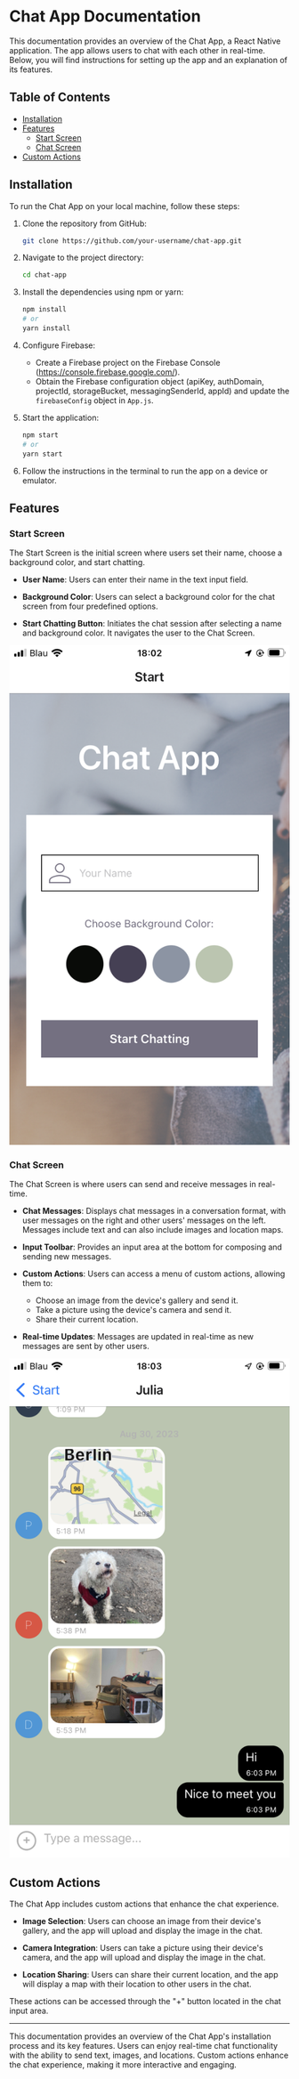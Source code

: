 # Chat App Documentation

This documentation provides an overview of the Chat App, a React Native application. The app allows users to chat with each other in real-time. Below, you will find instructions for setting up the app and an explanation of its features.

## Table of Contents

- [Installation](#installation)
- [Features](#features)
  - [Start Screen](#start-screen)
  - [Chat Screen](#chat-screen)
- [Custom Actions](#custom-actions)

## Installation

To run the Chat App on your local machine, follow these steps:

1. Clone the repository from GitHub:

   ```bash
   git clone https://github.com/your-username/chat-app.git
   ```

2. Navigate to the project directory:

   ```bash
   cd chat-app
   ```

3. Install the dependencies using npm or yarn:

   ```bash
   npm install
   # or
   yarn install
   ```

4. Configure Firebase:

   - Create a Firebase project on the Firebase Console (https://console.firebase.google.com/).
   - Obtain the Firebase configuration object (apiKey, authDomain, projectId, storageBucket, messagingSenderId, appId) and update the `firebaseConfig` object in `App.js`.

5. Start the application:

   ```bash
   npm start
   # or
   yarn start
   ```

6. Follow the instructions in the terminal to run the app on a device or emulator.

## Features

### Start Screen

The Start Screen is the initial screen where users set their name, choose a background color, and start chatting.

- **User Name**: Users can enter their name in the text input field.

- **Background Color**: Users can select a background color for the chat screen from four predefined options.

- **Start Chatting Button**: Initiates the chat session after selecting a name and background color. It navigates the user to the Chat Screen.

![Start Screen](images/start.png)

### Chat Screen

The Chat Screen is where users can send and receive messages in real-time.

- **Chat Messages**: Displays chat messages in a conversation format, with user messages on the right and other users' messages on the left. Messages include text and can also include images and location maps.

- **Input Toolbar**: Provides an input area at the bottom for composing and sending new messages.

- **Custom Actions**: Users can access a menu of custom actions, allowing them to:

  - Choose an image from the device's gallery and send it.
  - Take a picture using the device's camera and send it.
  - Share their current location.

- **Real-time Updates**: Messages are updated in real-time as new messages are sent by other users.

![Chat Screen](images/chat.png)

## Custom Actions

The Chat App includes custom actions that enhance the chat experience.

- **Image Selection**: Users can choose an image from their device's gallery, and the app will upload and display the image in the chat.

- **Camera Integration**: Users can take a picture using their device's camera, and the app will upload and display the image in the chat.

- **Location Sharing**: Users can share their current location, and the app will display a map with their location to other users in the chat.

These actions can be accessed through the "+" button located in the chat input area.

---

This documentation provides an overview of the Chat App's installation process and its key features. Users can enjoy real-time chat functionality with the ability to send text, images, and locations. Custom actions enhance the chat experience, making it more interactive and engaging.
